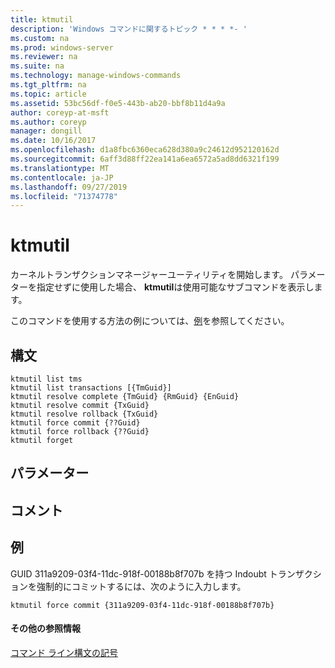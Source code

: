 ```yaml
---
title: ktmutil
description: 'Windows コマンドに関するトピック * * * *- '
ms.custom: na
ms.prod: windows-server
ms.reviewer: na
ms.suite: na
ms.technology: manage-windows-commands
ms.tgt_pltfrm: na
ms.topic: article
ms.assetid: 53bc56df-f0e5-443b-ab20-bbf8b11d4a9a
author: coreyp-at-msft
ms.author: coreyp
manager: dongill
ms.date: 10/16/2017
ms.openlocfilehash: d1a8fbc6360eca628d380a9c24612d952120162d
ms.sourcegitcommit: 6aff3d88ff22ea141a6ea6572a5ad8dd6321f199
ms.translationtype: MT
ms.contentlocale: ja-JP
ms.lasthandoff: 09/27/2019
ms.locfileid: "71374778"
---
```

# <a name="ktmutil"></a>ktmutil



カーネルトランザクションマネージャーユーティリティを開始します。 パラメーターを指定せずに使用した場合、 **ktmutil**は使用可能なサブコマンドを表示します。

このコマンドを使用する方法の例については、[例](#BKMK_examples)を参照してください。

## <a name="syntax"></a>構文

```
ktmutil list tms 
ktmutil list transactions [{TmGuid}]
ktmutil resolve complete {TmGuid} {RmGuid} {EnGuid}
ktmutil resolve commit {TxGuid}
ktmutil resolve rollback {TxGuid}
ktmutil force commit {??Guid}
ktmutil force rollback {??Guid}
ktmutil forget
```

## <a name="parameters"></a>パラメーター

## <a name="remarks"></a>コメント

## <a name="BKMK_examples"></a>例

GUID 311a9209-03f4-11dc-918f-00188b8f707b を持つ Indoubt トランザクションを強制的にコミットするには、次のように入力します。
```
ktmutil force commit {311a9209-03f4-11dc-918f-00188b8f707b}
```

#### <a name="additional-references"></a>その他の参照情報

[コマンド ライン構文の記号](command-line-syntax-key.md)